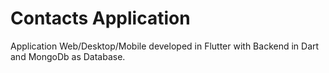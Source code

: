 # Contacts Application

Application Web/Desktop/Mobile developed in Flutter with Backend in Dart and MongoDb as Database. 


